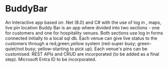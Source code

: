 # BuddyBar
An Interactive app based on .Net (8.0) and C# with the use of log in , maps, live pin location
Buddy Bar is an app where divided into two sections - one for customers and one for hospitality venues. Both sections use log in forms connected initially to a local sql db.
Each venue can give live status to the customers through a red,green,yellow system (red-super busy; green-quiet/not busy; yellow-starting to pick up).
Each venue's pins can be customised.
REST APIs and CRUD are incorporated (to be added as a final step).
Microsoft Entra ID to be incorporated.
